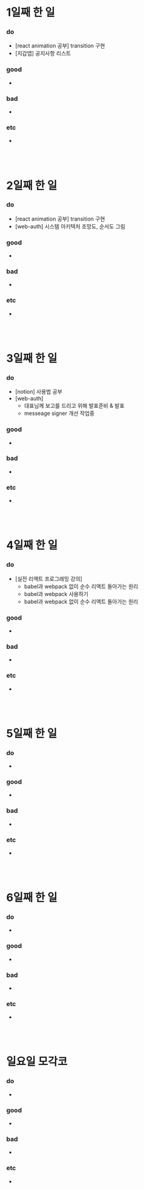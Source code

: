 # 1일째 한 일 
### do
- [react animation 공부] transition 구현
- [지갑앱] 공지사항 리스트 

### good
- 

### bad
- 

### etc
- 

<br /><br />

# 2일째 한 일 
### do
- [react animation 공부] transition 구현
- [web-auth] 시스템 아키텍처 조망도, 순서도 그림

### good
-

### bad
-

### etc
-

<br /><br />

# 3일째 한 일 
### do
- [notion] 사용법 공부
- [web-auth] 
  - 대표님께 보고를 드리고 위해 발표준비 & 발표
  - messeage signer 개선 작업중


### good
-

### bad
-

### etc
-

<br /><br />

# 4일째 한 일 
### do
- [실전 리액트 프로그래밍 강의] 
	- babel과 webpack 없이 순수 리액트 돌아가는 원리
  - babel과 webpack 사용하기
  - babel과 webpack 없이 순수 리액트 돌아가는 원리

### good
-

### bad
-

### etc
- 

<br /><br />

# 5일째 한 일 
### do
-

### good
-

### bad
-

### etc
- 

<br /><br />

# 6일째 한 일 
### do
-

### good
-
 
### bad
-

### etc
-

<br /><br />

# 일요일 모각코
### do
-

### good
-

### bad
- 

### etc
-

<br /><br />
